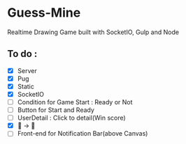 # Guess-Mine

Realtime Drawing Game built with SocketIO, Gulp and Node

## To do :

- [x] Server
- [x] Pug
- [x] Static
- [x] SocketIO
- [ ] Condition for Game Start : Ready or Not
- [ ] Button for Start and Ready
- [ ] UserDetail : Click to detail(Win score)
- [x] 🤑 -> 👑
- [ ] Front-end for Notification Bar(above Canvas)
